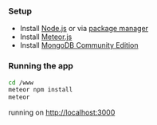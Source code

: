 ### Setup

- Install [Node.js](https://nodejs.org/en/download/) or via [package manager](https://nodejs.org/en/download/package-manager/)
- Install [Meteor.js](https://www.meteor.com/install)
- Install [MongoDB Community Edition](https://docs.mongodb.com/manual/administration/install-community/)

### Running the app

```bash
cd /www
meteor npm install
meteor
```
running on [http://localhost:3000](http://localhost:3000)
